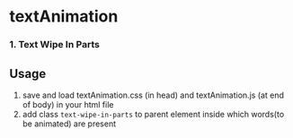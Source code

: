 # textAnimation
### 1. Text Wipe In Parts
## Usage
1. save and load textAnimation.css (in head) and textAnimation.js (at end of body) in your html file
2. add class `text-wipe-in-parts` to parent element inside which words(to be animated) are present